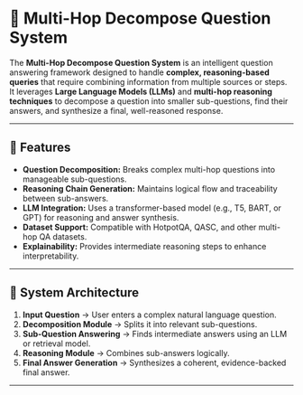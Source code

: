 # 🧠 Multi-Hop Decompose Question System

The **Multi-Hop Decompose Question System** is an intelligent question answering framework designed to handle **complex, reasoning-based queries** that require combining information from multiple sources or steps.  
It leverages **Large Language Models (LLMs)** and **multi-hop reasoning techniques** to decompose a question into smaller sub-questions, find their answers, and synthesize a final, well-reasoned response.

---

## 🚀 Features
- **Question Decomposition:** Breaks complex multi-hop questions into manageable sub-questions.
- **Reasoning Chain Generation:** Maintains logical flow and traceability between sub-answers.
- **LLM Integration:** Uses a transformer-based model (e.g., T5, BART, or GPT) for reasoning and answer synthesis.
- **Dataset Support:** Compatible with HotpotQA, QASC, and other multi-hop QA datasets.
- **Explainability:** Provides intermediate reasoning steps to enhance interpretability.

---

## 🧩 System Architecture
1. **Input Question** → User enters a complex natural language question.  
2. **Decomposition Module** → Splits it into relevant sub-questions.  
3. **Sub-Question Answering** → Finds intermediate answers using an LLM or retrieval model.  
4. **Reasoning Module** → Combines sub-answers logically.  
5. **Final Answer Generation** → Synthesizes a coherent, evidence-backed final answer.

---

